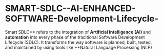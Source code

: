 # SMART-SDLC--AI-ENHANCED-SOFTWARE-Development-Lifecycle-
Smart SDLC** refers to the integration of **Artificial Intelligence (AI)** and **automation** into every phase of the traditional Software Development Lifecycle (SDLC). It transforms the way software is planned, built, tested, and maintained by using tools like **Natural Language Processing (NLP)
